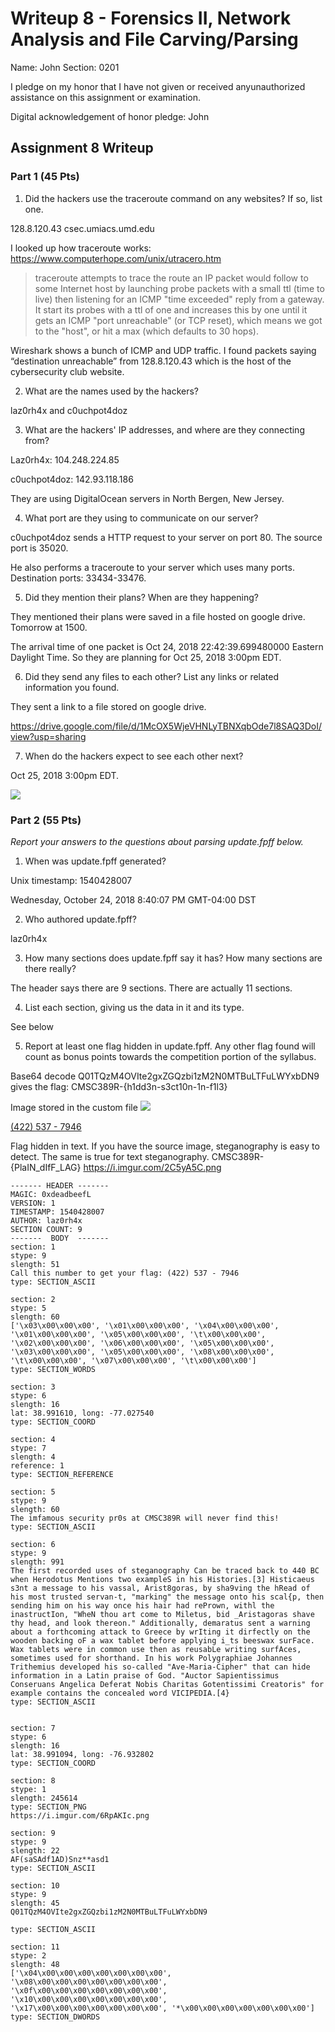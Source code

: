 Writeup 8 - Forensics II, Network Analysis and File Carving/Parsing
=====

Name: John
Section: 0201

I pledge on my honor that I have not given or received anyunauthorized assistance on this assignment or examination.

Digital acknowledgement of honor pledge: John

## Assignment 8 Writeup

### Part 1 (45 Pts)
1. Did the hackers use the traceroute command on any websites? If so, list one.

128.8.120.43 csec.umiacs.umd.edu

I looked up how traceroute works: https://www.computerhope.com/unix/utracero.htm

>traceroute attempts to trace the route an IP packet would follow to some Internet host by launching probe packets with a small ttl (time to live) then listening for an ICMP "time exceeded" reply from a gateway. It start its probes with a ttl of one and increases this by one until it gets an ICMP "port unreachable" (or TCP reset), which means we got to the "host", or hit a max (which defaults to 30 hops).

Wireshark shows a bunch of ICMP and UDP traffic. I found packets saying  “destination unreachable” from 128.8.120.43 which is the host of the cybersecurity club website.


2. What are the names used by the hackers?

laz0rh4x and c0uchpot4doz

3.	What are the hackers' IP addresses, and where are they connecting from?

Laz0rh4x: 104.248.224.85

c0uchpot4doz: 142.93.118.186

They are using DigitalOcean servers in North Bergen, New Jersey.  

4. What port are they using to communicate on our server?

c0uchpot4doz sends a HTTP request to your server on port 80. The source port is 35020.

He also performs a traceroute to your server which uses many ports. Destination ports: 33434-33476.


5.	Did they mention their plans? When are they happening?

They mentioned their plans were saved in a file hosted on google drive. Tomorrow at 1500. 

The arrival time of one packet is Oct 24, 2018 22:42:39.699480000 Eastern Daylight Time. So they are planning for Oct 25, 2018 3:00pm EDT.


6. Did they send any files to each other? List any links or related information you found.

They sent a link to a file stored on google drive.

https://drive.google.com/file/d/1McOX5WjeVHNLyTBNXqbOde7l8SAQ3DoI/view?usp=sharing 

7.	When do the hackers expect to see each other next?

Oct 25, 2018 3:00pm EDT.


![](https://i.imgur.com/txazKi0.png)


### Part 2 (55 Pts)

*Report your answers to the questions about parsing update.fpff below.*

1.	When was update.fpff generated?

Unix timestamp: 1540428007

Wednesday, October 24, 2018 8:40:07 PM GMT-04:00 DST

2.	Who authored update.fpff?

laz0rh4x

3.	How many sections does update.fpff say it has? How many sections are there really?

The header says there are 9 sections. There are actually 11 sections.

4.	List each section, giving us the data in it and its type.

See below

5.	Report at least one flag hidden in update.fpff. Any other flag found will count as bonus points towards the competition portion of the syllabus.


Base64 decode Q01TQzM4OVIte2gxZGQzbi1zM2N0MTBuLTFuLWYxbDN9 gives the flag: CMSC389R-{h1dd3n-s3ct10n-1n-f1l3}

Image stored in the custom file ![](https://i.imgur.com/6RpAKIc.png)

[(422) 537 - 7946](https://www.youtube.com/watch?v=dQw4w9WgXcQ)

Flag hidden in text. If you have the source image, steganography is easy to detect. The same is true for text steganography. CMSC389R-{PlaIN_dIfF_LAG} https://i.imgur.com/2C5yA5C.png



````
------- HEADER -------
MAGIC: 0xdeadbeefL
VERSION: 1
TIMESTAMP: 1540428007
AUTHOR: laz0rh4x
SECTION COUNT: 9
-------  BODY  -------
section: 1
stype: 9
slength: 51
Call this number to get your flag: (422) 537 - 7946
type: SECTION_ASCII

section: 2
stype: 5
slength: 60
['\x03\x00\x00\x00', '\x01\x00\x00\x00', '\x04\x00\x00\x00', '\x01\x00\x00\x00', '\x05\x00\x00\x00', '\t\x00\x00\x00', '\x02\x00\x00\x00', '\x06\x00\x00\x00', '\x05\x00\x00\x00', '\x03\x00\x00\x00', '\x05\x00\x00\x00', '\x08\x00\x00\x00', '\t\x00\x00\x00', '\x07\x00\x00\x00', '\t\x00\x00\x00']
type: SECTION_WORDS

section: 3
stype: 6
slength: 16
lat: 38.991610, long: -77.027540
type: SECTION_COORD

section: 4
stype: 7
slength: 4
reference: 1
type: SECTION_REFERENCE

section: 5
stype: 9
slength: 60
The imfamous security pr0s at CMSC389R will never find this!
type: SECTION_ASCII

section: 6
stype: 9
slength: 991
The first recorded uses of steganography Can be traced back to 440 BC when Herodotus Mentions two exampleS in his Histories.[3] Histicaeus s3nt a message to his vassal, Arist8goras, by sha9ving the hRead of his most trusted servan-t, "marking" the message onto his scal{p, then sending him on his way once his hair had rePrown, withl the inastructIon, "WheN thou art come to Miletus, bid _Aristagoras shave thy head, and look thereon." Additionally, demaratus sent a warning about a forthcoming attack to Greece by wrIting it dirfectly on the wooden backing oF a wax tablet before applying i_ts beeswax surFace. Wax tablets were in common use then as reusabLe writing surfAces, sometimes used for shorthand. In his work Polygraphiae Johannes Trithemius developed his so-called "Ave-Maria-Cipher" that can hide information in a Latin praise of God. "Auctor Sapientissimus Conseruans Angelica Deferat Nobis Charitas Gotentissimi Creatoris" for example contains the concealed word VICIPEDIA.[4}
type: SECTION_ASCII


section: 7
stype: 6
slength: 16
lat: 38.991094, long: -76.932802
type: SECTION_COORD

section: 8
stype: 1
slength: 245614
type: SECTION_PNG
https://i.imgur.com/6RpAKIc.png

section: 9
stype: 9
slength: 22
AF(saSAdf1AD)Snz**asd1
type: SECTION_ASCII

section: 10
stype: 9
slength: 45
Q01TQzM4OVIte2gxZGQzbi1zM2N0MTBuLTFuLWYxbDN9

type: SECTION_ASCII

section: 11
stype: 2
slength: 48
['\x04\x00\x00\x00\x00\x00\x00\x00', '\x08\x00\x00\x00\x00\x00\x00\x00', '\x0f\x00\x00\x00\x00\x00\x00\x00', '\x10\x00\x00\x00\x00\x00\x00\x00', '\x17\x00\x00\x00\x00\x00\x00\x00', '*\x00\x00\x00\x00\x00\x00\x00']
type: SECTION_DWORDS
````
